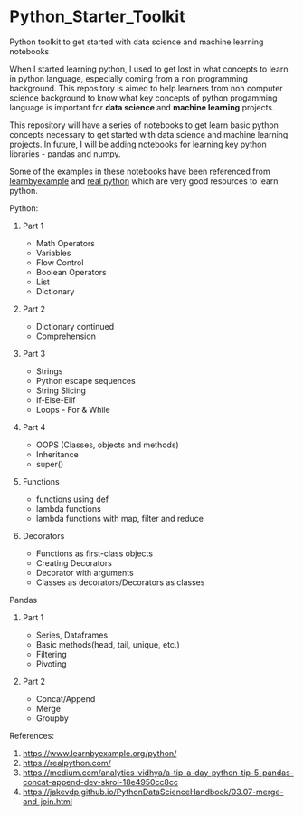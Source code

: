 # Python_Starter_Toolkit

Python toolkit to get started with data science and machine learning notebooks

When I started learning python, I used to get lost in what concepts to learn in python language, especially coming from a non programming background. This repository is aimed to help learners from non computer science background to know what key concepts of python progamming language is important for **data science** and **machine learning** projects.

This repository will have a series of notebooks to get learn basic python concepts necessary to get started with data science and machine learning projects. In future, I will be adding notebooks for learning key python libraries - pandas and numpy.

Some of the examples in these notebooks have been referenced from [learnbyexample](https://www.learnbyexample.org/python/) and [real python](https://realpython.com/) which are very good resources to learn python.

Python:

1. Part 1
    - Math Operators
    - Variables
    - Flow Control
    - Boolean Operators
    - List
    - Dictionary
2. Part 2
    - Dictionary continued
    - Comprehension

3. Part 3
    - Strings
    - Python escape sequences
    - String Slicing
    - If-Else-Elif
    - Loops - For & While
    
4. Part 4
    - OOPS (Classes, objects and methods)
    - Inheritance
    - super()
5. Functions
    - functions using def
    - lambda functions
    - lambda functions with map, filter and reduce
    
6. Decorators
    - Functions as first-class objects
    - Creating Decorators
    - Decorator with arguments
    - Classes as decorators/Decorators as classes

Pandas

1. Part 1
   - Series, Dataframes
   - Basic methods(head, tail, unique, etc.)
   - Filtering
   - Pivoting

2. Part 2
   - Concat/Append
   - Merge
   - Groupby
   
References:
1. https://www.learnbyexample.org/python/
2. https://realpython.com/
3. https://medium.com/analytics-vidhya/a-tip-a-day-python-tip-5-pandas-concat-append-dev-skrol-18e4950cc8cc
4. https://jakevdp.github.io/PythonDataScienceHandbook/03.07-merge-and-join.html


